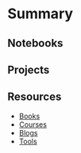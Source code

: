 # Summary

## Notebooks

## Projects

## Resources

- [Books](./resources/books.md)
- [Courses](./resources/courses.md)
- [Blogs](./resources/blogs.md)
- [Tools](./resources/tools.md)
